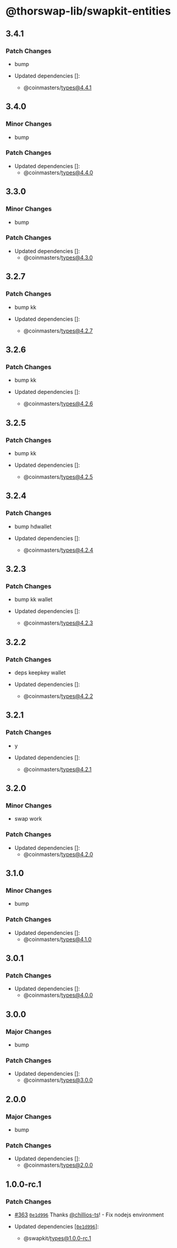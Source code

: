 # @thorswap-lib/swapkit-entities

## 3.4.1

### Patch Changes

- bump

- Updated dependencies []:
  - @coinmasters/types@4.4.1

## 3.4.0

### Minor Changes

- bump

### Patch Changes

- Updated dependencies []:
  - @coinmasters/types@4.4.0

## 3.3.0

### Minor Changes

- bump

### Patch Changes

- Updated dependencies []:
  - @coinmasters/types@4.3.0

## 3.2.7

### Patch Changes

- bump kk

- Updated dependencies []:
  - @coinmasters/types@4.2.7

## 3.2.6

### Patch Changes

- bump kk

- Updated dependencies []:
  - @coinmasters/types@4.2.6

## 3.2.5

### Patch Changes

- bump kk

- Updated dependencies []:
  - @coinmasters/types@4.2.5

## 3.2.4

### Patch Changes

- bump hdwallet

- Updated dependencies []:
  - @coinmasters/types@4.2.4

## 3.2.3

### Patch Changes

- bump kk wallet

- Updated dependencies []:
  - @coinmasters/types@4.2.3

## 3.2.2

### Patch Changes

- deps keepkey wallet

- Updated dependencies []:
  - @coinmasters/types@4.2.2

## 3.2.1

### Patch Changes

- y

- Updated dependencies []:
  - @coinmasters/types@4.2.1

## 3.2.0

### Minor Changes

- swap work

### Patch Changes

- Updated dependencies []:
  - @coinmasters/types@4.2.0

## 3.1.0

### Minor Changes

- bump

### Patch Changes

- Updated dependencies []:
  - @coinmasters/types@4.1.0

## 3.0.1

### Patch Changes

- Updated dependencies []:
  - @coinmasters/types@4.0.0

## 3.0.0

### Major Changes

- bump

### Patch Changes

- Updated dependencies []:
  - @coinmasters/types@3.0.0

## 2.0.0

### Major Changes

- bump

### Patch Changes

- Updated dependencies []:
  - @coinmasters/types@2.0.0

## 1.0.0-rc.1

### Patch Changes

- [#363](https://github.com/thorswap/SwapKit/pull/363) [`0e1d996`](https://github.com/thorswap/SwapKit/commit/0e1d99672a809f8e9017241930d3f1ce9ff6fc11) Thanks [@chillios-ts](https://github.com/chillios-ts)! - Fix nodejs environment

- Updated dependencies [[`0e1d996`](https://github.com/thorswap/SwapKit/commit/0e1d99672a809f8e9017241930d3f1ce9ff6fc11)]:
  - @swapkit/types@1.0.0-rc.1
